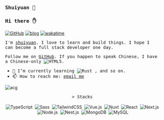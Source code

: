 ### <samp> Shuiyuan 🦋</samp>

### <samp>Hi there ✋</samp>

[![GitHub](https://img.shields.io/github/followers/YasakaKanoko?logo=github&style=flat-square)](https://github.com/yasakakanoko)
[![blog](https://img.shields.io/badge/blog-Atmosphere-9cf?style=flat-square)](https://yasakakanoko.github.io/)
[![wakatime](https://wakatime.com/badge/user/cc71bc64-b04a-4d52-b7eb-ff222b01744f.svg)](https://wakatime.com/@cc71bc64-b04a-4d52-b7eb-ff222b01744f)
<br />

<samp>I'm [shuiyuan](https://yasakakanoko.github.io/). I love to learn and build things. I hope I can become a full stack developer one day.</samp>

<samp>Follow me on [GitHub](https://github.com/YasakaKanoko). If you happen to speak Chinese, I have a Chinese-only <a href="https://x.com/YasakaKanoko" target="_blank"><img src="https://img.shields.io/badge/X-%23000000.svg?logo=X&logoColor=white" alt="HTML5" style="display: inline-block;"/></a>.</samp>

- <samp>🌱 I’m currently learning <img src="https://img.shields.io/badge/Rust-%23000000.svg?e&logo=Rust&logoColor=white" alt="Rust" style="display: inline-block;" />&nbsp;, and so on.</samp>
- <samp>📫 How to reach me:  [email me](mailto:shuiyuan5173@gmail.com)</samp>

<img src="https://fastly.jsdelivr.net/gh/YasakaKanoko/charlotte@main/post/1752917116.webp" alt="acg"/>

<p align="center">
    <samp>&gt; Stacks</samp><br /><br />
    <img src="https://img.shields.io/badge/TypeScript-3178C6?logo=TypeScript&logoColor=fff" alt="TypeScript" style="display: inline-block;" />&nbsp;
    <img src="https://img.shields.io/badge/Sass-C69?logo=sass&logoColor=fff" alt="Sass" style="display: inline-block;" />&nbsp;
    <img src="https://img.shields.io/badge/Tailwind%20CSS-%2338B2AC.svg?logo=tailwind-CSS&logoColor=white" alt="TailwindCSS" style="display: inline-block;" />&nbsp;
    <img src="https://img.shields.io/badge/Vue.js-4FC08D?logo=vuedotjs&logoColor=fff" alt="Vue.js" style="display: inline-block;" />&nbsp;
    <img src="https://img.shields.io/badge/Nuxt-002E3B?logo=nuxt&logoColor=#00DC82" alt="Nuxt" style="display: inline-block;" />&nbsp;
    <img src="https://img.shields.io/badge/React-%2320232a.svg?logo=react&logoColor=%2361DAFB" alt="React" style="display: inline-block;" />&nbsp;
    <img src="https://img.shields.io/badge/Next.js-black?logo=next.js&logoColor=white" alt="Next.js" style="display: inline-block;" />&nbsp;
    <img src="https://img.shields.io/badge/Node.js-6DA55F?logo=node.js&logoColor=white" alt="Node.js" style="display: inline-block;" />&nbsp;
    <img src="https://img.shields.io/badge/Nest.js-%23E0234E.svg?logo=nestjs&logoColor=white" alt="Nest.js" style="display: inline-block;" />&nbsp;
    <img src="https://img.shields.io/badge/MongoDB-%234ea94b.svg?logo=mongodb&logoColor=white" alt="MongoDB" style="display: inline-block;" />&nbsp;
    <img src="https://img.shields.io/badge/MySQL-4479A1?logo=mysql&logoColor=fff" alt="MySQL" style="display: inline-block;"  />&nbsp;
</p>
